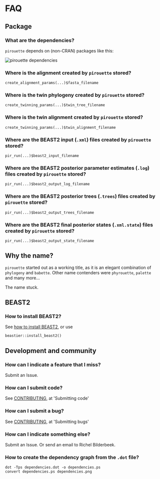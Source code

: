 # FAQ

## Package

### What are the dependencies?

`pirouette` depends on (non-CRAN) packages like this:

![pirouette dependencies](pirouette.png)

### Where is the alignment created by `pirouette` stored?

```{r}
create_alignment_params(...)$fasta_filename
```

### Where is the twin phylogeny created by `pirouette` stored?

```{r}
create_twinning_params(...)$twin_tree_filename
```

### Where is the twin alignment created by `pirouette` stored?

```{r}
create_twinning_params(...)$twin_alignment_filename
```

### Where are the BEAST2 input (`.xml`) files created by `pirouette` stored?

```{r}
pir_run(...)$beast2_input_filename
```

### Where are the BEAST2 posterior parameter estimates (`.log`) files created by `pirouette` stored?

```{r}
pir_run(...)$beast2_output_log_filename
```

### Where are the BEAST2 posterior trees (`.trees`) files created by `pirouette` stored?

```{r}
pir_run(...)$beast2_output_trees_filename
```

### Where are the BEAST2  final posterior states (`.xml.state`) files created by `pirouette` stored?

```{r}
pir_run(...)$beast2_output_state_filename
```

## Why the name?

`pirouette` started out as a working title, as it is an elegant
combination of `phylogeny` and `babette`. Other name contenders 
were `phyrouette`, `palette` and many more...

The name stuck.

## BEAST2

### How to install BEAST2?

See [how to install BEAST2](https://github.com/ropensci/beastier/blob/master/install_beast2.md),
or use

```{r}
beastier::install_beast2()
```

## Development and community

### How can I indicate a feature that I miss?

Submit an Issue.

### How can I submit code?

See [CONTRIBUTING](../CONTRIBUTING.md), at 'Submitting code'

### How can I submit a bug?

See [CONTRIBUTING](../CONTRIBUTING.md), at 'Submitting bugs' 

### How can I indicate something else?

Submit an Issue. Or send an email to Richel Bilderbeek.

### How to create the dependency graph from the `.dot` file?

```
dot -Tps dependencies.dot -o dependencies.ps
convert dependencies.ps dependencies.png
```

